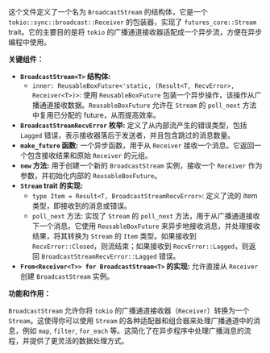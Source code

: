 这个文件定义了一个名为 `BroadcastStream` 的结构体，它是一个 `tokio::sync::broadcast::Receiver` 的包装器，实现了 `futures_core::Stream` trait。它的主要目的是将 `tokio` 的广播通道接收器适配成一个异步流，方便在异步编程中使用。

**关键组件：**

*   **`BroadcastStream<T>` 结构体:**
    *   `inner: ReusableBoxFuture<'static, (Result<T, RecvError>, Receiver<T>)>`:  使用 `ReusableBoxFuture` 包装一个异步操作，该操作从广播通道接收数据。`ReusableBoxFuture` 允许在 `Stream` 的 `poll_next` 方法中复用已分配的 future，从而提高效率。
*   **`BroadcastStreamRecvError` 枚举:** 定义了从内部流产生的错误类型，包括 `Lagged` 错误，表示接收器落后于发送者，并且包含跳过的消息数量。
*   **`make_future` 函数:**  一个异步函数，用于从 `Receiver` 接收一个消息。它返回一个包含接收结果和原始 `Receiver` 的元组。
*   **`new` 方法:**  用于创建一个新的 `BroadcastStream` 实例，接收一个 `Receiver` 作为参数，并初始化内部的 `ReusableBoxFuture`。
*   **`Stream` trait 的实现:**
    *   `type Item = Result<T, BroadcastStreamRecvError>`:  定义了流的 item 类型，即接收到的消息或错误。
    *   `poll_next` 方法:  实现了 `Stream` 的 `poll_next` 方法，用于从广播通道接收下一个消息。它使用 `ReusableBoxFuture` 来异步地接收消息，并处理接收结果，将其转换为 `Stream` 的 `Item` 类型。如果接收到 `RecvError::Closed`，则流结束；如果接收到 `RecvError::Lagged`，则返回 `BroadcastStreamRecvError::Lagged` 错误。
*   **`From<Receiver<T>> for BroadcastStream<T>` 的实现:**  允许直接从 `Receiver` 创建 `BroadcastStream` 实例。

**功能和作用：**

`BroadcastStream` 允许你将 `tokio` 的广播通道接收器（`Receiver`）转换为一个 `Stream`。这使得你可以使用 `Stream` 的各种适配器和组合器来处理广播通道中的消息，例如 `map`, `filter`, `for_each` 等。这简化了在异步程序中处理广播消息的流程，并提供了更灵活的数据处理方式。
